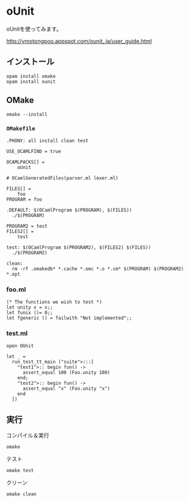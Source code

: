 # oUnit

oUnitを使ってみます。

http://ymotongpoo.appspot.com/ounit_ja/user_guide.html

## インストール

```
opam install omake
opam install ounit
```

## OMake

```
omake --install
```

### `OMakefile`

```
.PHONY: all install clean test

USE_OCAMLFIND = true

OCAMLPACKS[] =
    oUnit

# OCamlGeneratedFiles(parser.ml lexer.ml)

FILES[] =
    foo
PROGRAM = foo

.DEFAULT: $(OCamlProgram $(PROGRAM), $(FILES))
  ./$(PROGRAM)

PROGRAM2 = test
FILES2[] =
    test

test: $(OCamlProgram $(PROGRAM2), $(FILES2) $(FILES))
  ./$(PROGRAM2)

clean:
  rm -rf .omakedb* *.cache *.omc *.o *.cm* $(PROGRAM) $(PROGRAM2) *.opt
```

### foo.ml

```
(* The functions we wish to test *)
let unity x = x;;
let funix ()= 0;;
let fgeneric () = failwith "Not implemented";;
```

### test.ml

```
open OUnit

let _ =
  run_test_tt_main ("suite">:::[
    "test1">:: begin fun() ->
      assert_equal 100 (Foo.unity 100)
    end;
    "test2">:: begin fun() ->
      assert_equal "x" (Foo.unity "x")
    end
  ])
```

## 実行

コンパイル＆実行

```
omake
```

テスト

```
omake test
```

クリーン

```
omake clean
```

